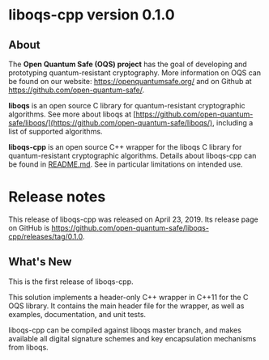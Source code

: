 liboqs-cpp version 0.1.0
========================

About
-----

The **Open Quantum Safe (OQS) project** has the goal of developing and prototyping quantum-resistant cryptography.  More information on OQS can be found on our website: https://openquantumsafe.org/ and on Github at https://github.com/open-quantum-safe/.  

**liboqs** is an open source C library for quantum-resistant cryptographic algorithms.  See more about liboqs at [https://github.com/open-quantum-safe/liboqs/](https://github.com/open-quantum-safe/liboqs/), including a list of supported algorithms.

**liboqs-cpp** is an open source C++ wrapper for the liboqs C library for quantum-resistant cryptographic algorithms.  Details about liboqs-cpp can be found in [README.md](https://github.com/open-quantum-safe/liboqs-cpp/blob/master/README.md).  See in particular limitations on intended use.

Release notes
=============

This release of liboqs-cpp was released on April 23, 2019. Its release page on GitHub is https://github.com/open-quantum-safe/liboqs-cpp/releases/tag/0.1.0.

What's New
----------

This is the first release of liboqs-cpp.

This solution implements a header-only C++ wrapper in C++11 for the C OQS library. It contains the main header file for the wrapper, as well as examples, documentation, and unit tests.

liboqs-cpp can be compiled against liboqs master branch, and makes available all digital signature schemes and key encapsulation mechanisms from liboqs.
